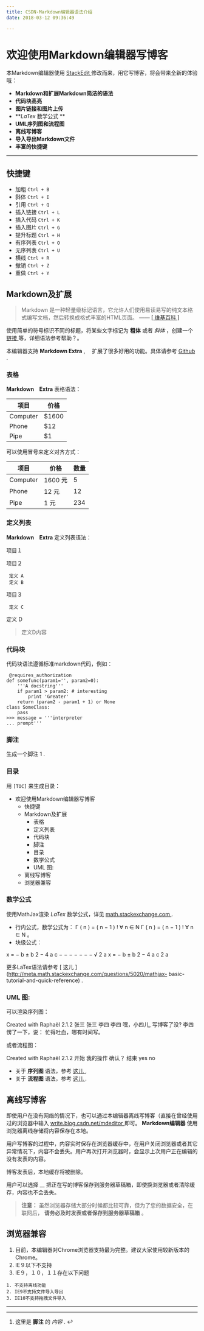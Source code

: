 ```yaml
---
title: CSDN-Markdown编辑器语法介绍
date: 2018-03-12 09:36:49

---
```

#  欢迎使用Markdown编辑器写博客

本Markdown编辑器使用 [ StackEdit ](https://github.com/benweet/stackedit)
修改而来，用它写博客，将会带来全新的体验哦：

  * **Markdown和扩展Markdown简洁的语法**
  * **代码块高亮**
  * **图片链接和图片上传**
  * **_LaTex_ 数学公式 **
  * **UML序列图和流程图**
  * **离线写博客**
  * **导入导出Markdown文件**
  * **丰富的快捷键**

* * *

##  快捷键

  * 加粗 ` Ctrl + B `
  * 斜体 ` Ctrl + I `
  * 引用 ` Ctrl + Q `
  * 插入链接 ` Ctrl + L `
  * 插入代码 ` Ctrl + K `
  * 插入图片 ` Ctrl + G `
  * 提升标题 ` Ctrl + H `
  * 有序列表 ` Ctrl + O `
  * 无序列表 ` Ctrl + U `
  * 横线 ` Ctrl + R `
  * 撤销 ` Ctrl + Z `
  * 重做 ` Ctrl + Y `

##  Markdown及扩展

> Markdown 是一种轻量级标记语言，它允许人们使用易读易写的纯文本格式编写文档，然后转换成格式丰富的HTML页面。 —— [ [ 维基百科 ]
](https://zh.wikipedia.org/wiki/Markdown)

使用简单的符号标识不同的标题，将某些文字标记为 **粗体** 或者 _斜体_ ，创建一个 [ 链接 ](http://www.csdn.net)
等，详细语法参考帮助？。

本编辑器支持 **Markdown Extra** , 　扩展了很多好用的功能。具体请参考 [ Github
](https://github.com/jmcmanus/pagedown-extra "Pagedown Extra") .

###  表格

**Markdown　Extra** 表格语法：

项目  |  价格  
---|---  
Computer  |  $1600  
Phone  |  $12  
Pipe  |  $1  
  
可以使用冒号来定义对齐方式：

项目  |  价格  |  数量  
---|---|---  
Computer  |  1600 元  |  5  
Phone  |  12 元  |  12  
Pipe  |  1 元  |  234  
  
###  定义列表

**Markdown　Extra** 定义列表语法：

项目１

项目２

     定义 A 
     定义 B 
项目３

     定义 C 
    

定义 D

> 定义D内容

###  代码块

代码块语法遵循标准markdown代码，例如：

    
    
     @requires_authorization
    def somefunc(param1='', param2=0):
        '''A docstring'''
        if param1 > param2: # interesting
            print 'Greater'
        return (param2 - param1 + 1) or None
    class SomeClass:
        pass
    >>> message = '''interpreter
    ... prompt'''

###  脚注

生成一个脚注  1  .

###  目录

用 ` [TOC] ` 来生成目录：

  * 欢迎使用Markdown编辑器写博客 
    * 快捷键 
    * Markdown及扩展 
      * 表格 
      * 定义列表 
      * 代码块 
      * 脚注 
      * 目录 
      * 数学公式 
      * UML 图: 
    * 离线写博客 
    * 浏览器兼容 

###  数学公式

使用MathJax渲染 _LaTex_ 数学公式，详见 [ math.stackexchange.com
](http://math.stackexchange.com/) .

  * 行内公式，数学公式为：  Γ  (  n  )  =  (  n  −  1  )  !  ∀  n  ∈  N  Γ  (  n  )  =  (  n  −  1  )  !  ∀  n  ∈  N  。 
  * 块级公式： 

x  =  −  b  ±  b  2  −  4  a  c  −  −  −  −  −  −  −  √  2  a  x  =  −  b  ±
b  2  −  4  a  c  2  a

更多LaTex语法请参考 [ 这儿 ](http://meta.math.stackexchange.com/questions/5020/mathjax-
basic-tutorial-and-quick-reference) .

###  UML 图:

可以渲染序列图：

Created with Raphaël 2.1.2  张三  张三  李四  李四  嘿，小四儿, 写博客了没?  李四愣了一下，说：
忙得吐血，哪有时间写。

或者流程图：

Created with Raphaël 2.1.2  开始  我的操作  确认？  结束  yes  no

  * 关于 **序列图** 语法，参考 [ 这儿 ](http://bramp.github.io/js-sequence-diagrams/) , 
  * 关于 **流程图** 语法，参考 [ 这儿 ](http://adrai.github.io/flowchart.js/) . 

##  离线写博客

即使用户在没有网络的情况下，也可以通过本编辑器离线写博客（直接在曾经使用过的浏览器中输入 [ write.blog.csdn.net/mdeditor
](http://write.blog.csdn.net/mdeditor) 即可。 **Markdown编辑器** 使用浏览器离线存储将内容保存在本地。

用户写博客的过程中，内容实时保存在浏览器缓存中，在用户关闭浏览器或者其它异常情况下，内容不会丢失。用户再次打开浏览器时，会显示上次用户正在编辑的没有发表的内容。

博客发表后，本地缓存将被删除。

用户可以选择 __ 把正在写的博客保存到服务器草稿箱，即使换浏览器或者清除缓存，内容也不会丢失。

> **注意：** 虽然浏览器存储大部分时候都比较可靠，但为了您的数据安全，在联网后， **请务必及时发表或者保存到服务器草稿箱** 。

##  浏览器兼容

  1. 目前，本编辑器对Chrome浏览器支持最为完整。建议大家使用较新版本的Chrome。 
  2. IE９以下不支持 
  3. IE９，１０，１１存在以下问题   

    1. 不支持离线功能 
    2. IE9不支持文件导入导出 
    3. IE10不支持拖拽文件导入 

* * *

* * *

  1. 这里是 **脚注** 的 _内容_ .  ↩ 


